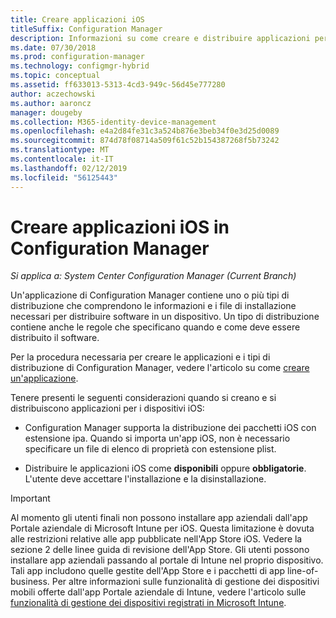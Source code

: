 ```yaml
---
title: Creare applicazioni iOS
titleSuffix: Configuration Manager
description: Informazioni su come creare e distribuire applicazioni per dispositivi iOS in Configuration Manager.
ms.date: 07/30/2018
ms.prod: configuration-manager
ms.technology: configmgr-hybrid
ms.topic: conceptual
ms.assetid: ff633013-5313-4cd3-949c-56d45e777280
author: aczechowski
ms.author: aaroncz
manager: dougeby
ms.collection: M365-identity-device-management
ms.openlocfilehash: e4a2d84fe31c3a524b876e3beb34f0e3d25d0089
ms.sourcegitcommit: 874d78f08714a509f61c52b154387268f5b73242
ms.translationtype: MT
ms.contentlocale: it-IT
ms.lasthandoff: 02/12/2019
ms.locfileid: "56125443"
---
```

# <a name="create-ios-applications-in-configuration-manager"></a>Creare applicazioni iOS in Configuration Manager

*Si applica a: System Center Configuration Manager (Current Branch)*

Un'applicazione di Configuration Manager contiene uno o più tipi di distribuzione che comprendono le informazioni e i file di installazione necessari per distribuire software in un dispositivo. Un tipo di distribuzione contiene anche le regole che specificano quando e come deve essere distribuito il software.  

Per la procedura necessaria per creare le applicazioni e i tipi di distribuzione di Configuration Manager, vedere l'articolo su come [creare un'applicazione](/sccm/apps/deploy-use/create-applications#bkmk_create). 

Tenere presenti le seguenti considerazioni quando si creano e si distribuiscono applicazioni per i dispositivi iOS:  

- Configuration Manager supporta la distribuzione dei pacchetti iOS con estensione ipa. Quando si importa un'app iOS, non è necessario specificare un file di elenco di proprietà con estensione plist. 

- Distribuire le applicazioni iOS come **disponibili** oppure **obbligatorie**. L'utente deve accettare l'installazione e la disinstallazione.

> [!IMPORTANT]  
>  Al momento gli utenti finali non possono installare app aziendali dall'app Portale aziendale di Microsoft Intune per iOS. Questa limitazione è dovuta alle restrizioni relative alle app pubblicate nell'App Store iOS. Vedere la sezione 2 delle linee guida di revisione dell'App Store. Gli utenti possono installare app aziendali passando al portale di Intune nel proprio dispositivo. Tali app includono quelle gestite dell'App Store e i pacchetti di app line-of-business. Per altre informazioni sulle funzionalità di gestione dei dispositivi mobili offerte dall'app Portale aziendale di Intune, vedere l'articolo sulle [funzionalità di gestione dei dispositivi registrati in Microsoft Intune](https://docs.microsoft.com/intune/device-enrollment).  
